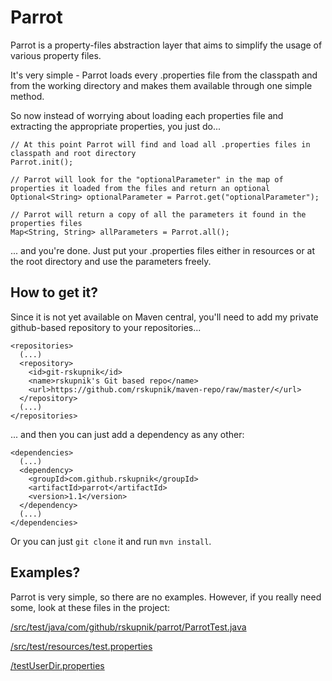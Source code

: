 # Parrot

Parrot is a property-files abstraction layer that aims to simplify the usage of various property files.

It's very simple - Parrot loads every .properties file from the classpath and from the working directory and makes them available through one simple method.

So now instead of worrying about loading each properties file and extracting the appropriate properties, you just do...

```
// At this point Parrot will find and load all .properties files in classpath and root directory
Parrot.init();

// Parrot will look for the "optionalParameter" in the map of properties it loaded from the files and return an optional
Optional<String> optionalParameter = Parrot.get("optionalParameter");

// Parrot will return a copy of all the parameters it found in the properties files
Map<String, String> allParameters = Parrot.all(); 
```

... and you're done. Just put your .properties files either in resources or at the root directory and use the parameters freely.

## How to get it?

Since it is not yet available on Maven central, you'll need to add my private github-based repository to your repositories...

```
<repositories>
  (...)
  <repository>
    <id>git-rskupnik</id>
    <name>rskupnik's Git based repo</name>
    <url>https://github.com/rskupnik/maven-repo/raw/master/</url>
  </repository>
  (...)
</repositories>
```

... and then you can just add a dependency as any other:

```
<dependencies>
  (...)
  <dependency>
    <groupId>com.github.rskupnik</groupId>
    <artifactId>parrot</artifactId>
    <version>1.1</version>
  </dependency>
  (...)
</dependencies>
```

Or you can just `git clone` it and run `mvn install`.

## Examples?

Parrot is very simple, so there are no examples. However, if you really need some, look at these files in the project:

[/src/test/java/com/github/rskupnik/parrot/ParrotTest.java](https://github.com/rskupnik/parrot/blob/master/src/main/java/com/github/rskupnik/parrot/Parrot.java)

[/src/test/resources/test.properties](https://github.com/rskupnik/parrot/blob/master/src/test/resources/test.properties)

[/testUserDir.properties](https://github.com/rskupnik/parrot/blob/master/testUserDir.properties)

